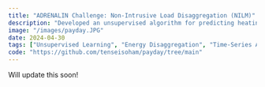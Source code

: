 ```yaml
---
title: "ADRENALIN Challenge: Non-Intrusive Load Disaggregation (NILM)"
description: "Developed an unsupervised algorithm for predicting heating and cooling loads from main meter readings. Ranked 8th worldwide in the ADRENALIN challenge."
image: "/images/payday.JPG"
date: 2024-04-30
tags: ["Unsupervised Learning", "Energy Disaggregation", "Time-Series Analysis"]
code: "https://github.com/tenseisoham/payday/tree/main"
---
```


Will update this soon!

